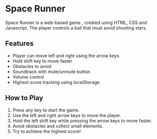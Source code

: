 # Space Runner

Space Runner is a web-based game , created using HTML, CSS and Javascript.
The player controls a ball that must avoid shooting stars.

## Features

- Player can move left and right using the arrow keys
- Hold shift key to move faster
- Obstacles to avoid
- Soundtrack with mute/unmute button
- Volume control
- Highest score tracking using localStorage

## How to Play

1. Press any key to start the game.
2. Use the left and right arrow keys to move the player.
3. Hold the left shift key while pressing the arrow keys to move faster.
4. Avoid obstacles and collect small elements.
5. Try to achieve the highest score!
